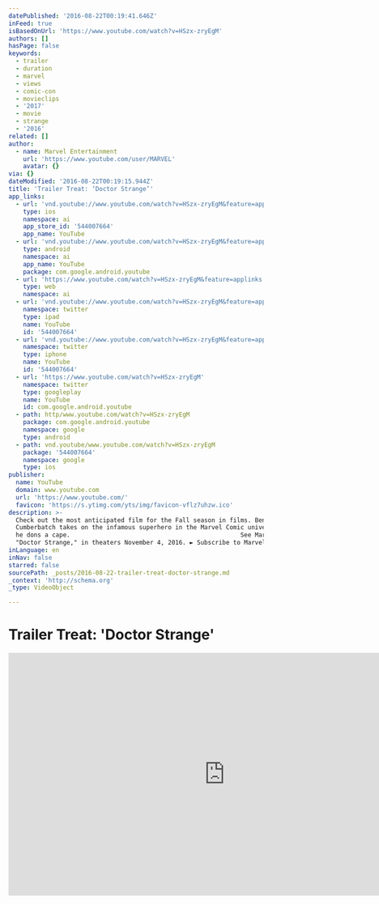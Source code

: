 ```yaml
---
datePublished: '2016-08-22T00:19:41.646Z'
inFeed: true
isBasedOnUrl: 'https://www.youtube.com/watch?v=HSzx-zryEgM'
authors: []
hasPage: false
keywords:
  - trailer
  - duration
  - marvel
  - views
  - comic-con
  - movieclips
  - '2017'
  - movie
  - strange
  - '2016'
related: []
author:
  - name: Marvel Entertainment
    url: 'https://www.youtube.com/user/MARVEL'
    avatar: {}
via: {}
dateModified: '2016-08-22T00:19:15.944Z'
title: 'Trailer Treat: ‘Doctor Strange’'
app_links:
  - url: 'vnd.youtube://www.youtube.com/watch?v=HSzx-zryEgM&feature=applinks'
    type: ios
    namespace: ai
    app_store_id: '544007664'
    app_name: YouTube
  - url: 'vnd.youtube://www.youtube.com/watch?v=HSzx-zryEgM&feature=applinks'
    type: android
    namespace: ai
    app_name: YouTube
    package: com.google.android.youtube
  - url: 'https://www.youtube.com/watch?v=HSzx-zryEgM&feature=applinks'
    type: web
    namespace: ai
  - url: 'vnd.youtube://www.youtube.com/watch?v=HSzx-zryEgM&feature=applinks'
    namespace: twitter
    type: ipad
    name: YouTube
    id: '544007664'
  - url: 'vnd.youtube://www.youtube.com/watch?v=HSzx-zryEgM&feature=applinks'
    namespace: twitter
    type: iphone
    name: YouTube
    id: '544007664'
  - url: 'https://www.youtube.com/watch?v=HSzx-zryEgM'
    namespace: twitter
    type: googleplay
    name: YouTube
    id: com.google.android.youtube
  - path: http/www.youtube.com/watch?v=HSzx-zryEgM
    package: com.google.android.youtube
    namespace: google
    type: android
  - path: vnd.youtube/www.youtube.com/watch?v=HSzx-zryEgM
    package: '544007664'
    namespace: google
    type: ios
publisher:
  name: YouTube
  domain: www.youtube.com
  url: 'https://www.youtube.com/'
  favicon: 'https://s.ytimg.com/yts/img/favicon-vflz7uhzw.ico'
description: >-
  Check out the most anticipated film for the Fall season in films. Benedict
  Cumberbatch takes on the infamous superhero in the Marvel Comic universe - and
  he dons a cape.                                               See Marvel's
  "Doctor Strange," in theaters November 4, 2016. ► Subscribe to Marvel: 
inLanguage: en
inNav: false
starred: false
sourcePath: _posts/2016-08-22-trailer-treat-doctor-strange.md
_context: 'http://schema.org'
_type: VideoObject

---
```

# Trailer Treat: 'Doctor Strange'

<iframe src="https://cdn.embedly.com/widgets/media.html?src=https%3A%2F%2Fwww.youtube.com%2Fembed%2FHSzx-zryEgM%3Ffeature%3Doembed&amp;url=http%3A%2F%2Fwww.youtube.com%2Fwatch%3Fv%3DHSzx-zryEgM&amp;image=https%3A%2F%2Fi.ytimg.com%2Fvi%2FHSzx-zryEgM%2Fhqdefault.jpg&amp;key=b7d04c9b404c499eba89ee7072e1c4f7&amp;type=text%2Fhtml&amp;schema=youtube" width="854" height="480" scrolling="no" frameborder="0" allowfullscreen="" style=""></iframe>